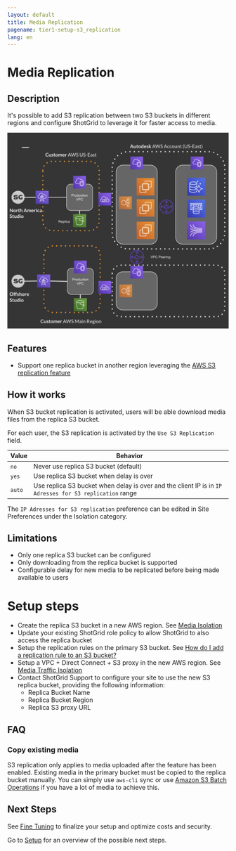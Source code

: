 ```yaml
---
layout: default
title: Media Replication
pagename: tier1-setup-s3_replication
lang: en
---
```


# Media Replication

## Description

It's possible to add S3 replication between two S3 buckets in different regions and configure ShotGrid to leverage it for faster access to media.

![S3 Replication Diagram](../images/tier1-s3-replication.png)

## Features

- Support one replica bucket in another region leveraging the [AWS S3 replication feature](https://docs.aws.amazon.com/AmazonS3/latest/dev/replication.html)

## How it works

When S3 bucket replication is activated, users will be able download media files from the replica S3 bucket.

For each user, the S3 replication is activated by the `Use S3 Replication` field.

| Value  | Behavior                                                                                                |
| ------ | ------------------------------------------------------------------------------------------------------- |
| `no`   | Never use replica S3 bucket (default)                                                                   |
| `yes`  | Use replica S3 bucket when delay is over                                                                |
| `auto` | Use replica S3 bucket when delay is over and the client IP is in `IP Adresses for S3 replication` range |

The `IP Adresses for S3 replication` preference can be edited in Site Preferences under the Isolation category.

## Limitations

- Only one replica S3 bucket can be configured
- Only downloading from the replica bucket is supported
- Configurable delay for new media to be replicated before being made available to users

# Setup steps

- Create the replica S3 bucket in a new AWS region. See [Media Isolation](./s3_bucket.md)
- Update your existing ShotGrid role policy to allow ShotGrid to also access the replica bucket
- Setup the replication rules on the primary S3 bucket. See [How do I add a replication rule to an S3 bucket?](https://docs.aws.amazon.com/AmazonS3/latest/user-guide/enable-replication.html#enable-replication-add-rule)
- Setup a VPC + Direct Connect + S3 proxy in the new AWS region. See [Media Traffic Isolation](./media_segregation.md)
- Contact ShotGrid Support to configure your site to use the new S3 replica bucket, providing the following information:
  - Replica Bucket Name
  - Replica Bucket Region
  - Replica S3 proxy URL

## FAQ

### Copy existing media

S3 replication only applies to media uploaded after the feature has been enabled. Existing media in the primary bucket must be copied to the replica bucket manually. You can simply use `aws-cli` sync or use [Amazon S3 Batch Operations](https://aws.amazon.com/s3/features/batch-operations/) if you have a lot of media to achieve this.

## Next Steps

See [Fine Tuning](./tuning.md) to finalize your setup and optimize costs and security.

Go to [Setup](./setup.md) for an overview of the possible next steps.
